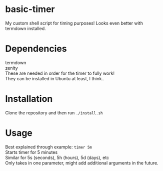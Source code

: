 # basic-timer
My custom shell script for timing purposes! Looks even better with termdown installed.

# Dependencies
termdown<br />
zenity<br />
These are needed in order for the timer to fully work!<br />
They can be installed in Ubuntu at least, I think..

# Installation
Clone the repository and then run <code>./install.sh</code>

# Usage
Best explained through example:
<code>timer 5m</code> <br />
Starts timer for 5 minutes <br />
Similar for 5s (seconds), 5h (hours), 5d (days), etc <br />
Only takes in one parameter, might add additional arguments in the future.
